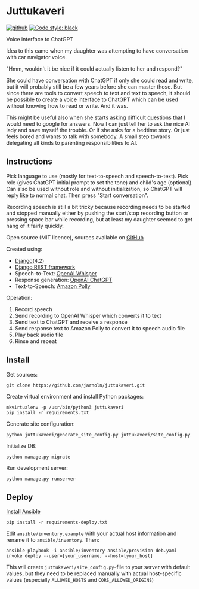 # Juttukaveri

[![github](https://github.com/jarnoln/atange-backend/actions/workflows/django.yml/badge.svg)](https://github.com/jarnoln/atange-backend/actions/workflows/django.yml)
[![Code style: black](https://img.shields.io/badge/code%20style-black-000000.svg)](https://github.com/psf/black)

Voice interface to ChatGPT

Idea to this came when my daughter was attempting to have conversation with car navigator voice.

"Hmm, wouldn't it be nice if it could actually listen to her and respond?"

She could have conversation with ChatGPT if only she could read and write, but it will probably still be a few years
before she can master those. But since there are tools to convert speech to text and text to speech, it should be
possible to  create a voice interface to ChatGPT which can be used without knowing how to read or write. And it was.

This might be useful also when she starts asking difficult questions that I would need to google for answers. Now I
can just tell her to ask the nice AI lady and save myself the trouble. Or if she asks for a bedtime story. Or just
feels bored and wants to talk with somebody. A small step towards delegating all kinds to parenting responsibilities to
AI.

## Instructions

Pick language to use (mostly for text-to-speech and speech-to-text).
Pick role (gives ChatGPT initial prompt to set the tone) and child's age (optional).
Can also be used without role and without initialization, so ChatGPT will reply like to normal chat.
Then press "Start conversation".

Recording speech is still a bit tricky because recording needs to be started and stopped manually either by pushing
the start/stop recording button or pressing space bar while recording, but at least my daughter seemed to get
hang of it fairly quickly.

Open source (MIT licence), sources available on [GitHub](https://github.com/jarnoln/juttukaveri)

Created using:
* [Django](https://www.djangoproject.com/)(4.2)
* [Django REST framework](https://www.django-rest-framework.org/)
* Speech-to-Text: [OpenAI Whisper](https://platform.openai.com/docs/guides/speech-to-text)
* Response generation: [OpenAI ChatGPT](https://platform.openai.com/docs/guides/gpt/chat-completions-api)
* Text-to-Speech: [Amazon Polly](https://aws.amazon.com/polly/)

Operation:
1. Record speech
2. Send recording to OpenAI Whisper which converts it to text
3. Send text to ChatGPT and receive a response
4. Send response text to Amazon Polly to convert it to speech audio file
5. Play back audio file
6. Rinse and repeat


Install
-------

Get sources:

    git clone https://github.com/jarnoln/juttukaveri.git

Create virtual environment and install Python packages:

    mkvirtualenv -p /usr/bin/python3 juttukaveri
    pip install -r requirements.txt

Generate site configuration:

    python juttukaveri/generate_site_config.py juttukaveri/site_config.py

Initialize DB:

    python manage.py migrate

Run development server:

    python manage.py runserver



Deploy
------

[Install Ansible](https://docs.ansible.com/ansible/latest/installation_guide/intro_installation.html)

    pip install -r requirements-deploy.txt

Edit `ansible/inventory.example`  with your actual host information and rename it to `ansible/inventory`. Then:

    ansible-playbook -i ansible/inventory ansible/provision-deb.yaml
    invoke deploy --user=[your_username] --host=[your_host]

This will create `juttukaveri/site_config.py`-file to your server with default values, but they need to be replaced
manually with actual host-specific values (especially `ALLOWED_HOSTS` and `CORS_ALLOWED_ORIGINS`)
